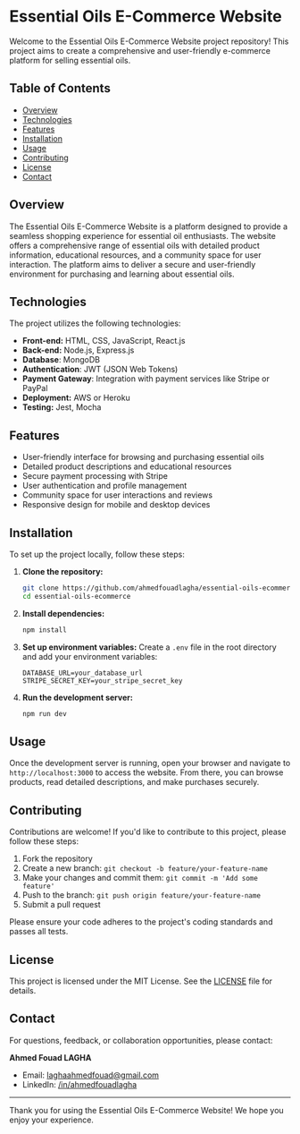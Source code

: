 # Essential Oils E-Commerce Website

Welcome to the Essential Oils E-Commerce Website project repository! This project aims to create a comprehensive and user-friendly e-commerce platform for selling essential oils.

## Table of Contents
- [Overview](#overview)
- [Technologies](#technologies)
- [Features](#features)
- [Installation](#installation)
- [Usage](#usage)
- [Contributing](#contributing)
- [License](#license)
- [Contact](#contact)

## Overview
The Essential Oils E-Commerce Website is a platform designed to provide a seamless shopping experience for essential oil enthusiasts. The website offers a comprehensive range of essential oils with detailed product information, educational resources, and a community space for user interaction. The platform aims to deliver a secure and user-friendly environment for purchasing and learning about essential oils.

## Technologies

The project utilizes the following technologies:
- **Front-end:** HTML, CSS, JavaScript, React.js
- **Back-end:** Node.js, Express.js
- **Database**: MongoDB
- **Authentication**: JWT (JSON Web Tokens)
- **Payment Gateway**: Integration with payment services like Stripe or PayPal
- **Deployment:** AWS or Heroku
- **Testing:** Jest, Mocha

## Features
- User-friendly interface for browsing and purchasing essential oils
- Detailed product descriptions and educational resources
- Secure payment processing with Stripe
- User authentication and profile management
- Community space for user interactions and reviews
- Responsive design for mobile and desktop devices

## Installation
To set up the project locally, follow these steps:

1. **Clone the repository:**
    ```bash
    git clone https://github.com/ahmedfouadlagha/essential-oils-ecommerce.git
    cd essential-oils-ecommerce
    ```

2. **Install dependencies:**
    ```bash
    npm install
    ```

3. **Set up environment variables:**
    Create a `.env` file in the root directory and add your environment variables:
    ```plaintext
    DATABASE_URL=your_database_url
    STRIPE_SECRET_KEY=your_stripe_secret_key
    ```

4. **Run the development server:**
    ```bash
    npm run dev
    ```

## Usage
Once the development server is running, open your browser and navigate to `http://localhost:3000` to access the website. From there, you can browse products, read detailed descriptions, and make purchases securely.

## Contributing
Contributions are welcome! If you'd like to contribute to this project, please follow these steps:

1. Fork the repository
2. Create a new branch: `git checkout -b feature/your-feature-name`
3. Make your changes and commit them: `git commit -m 'Add some feature'`
4. Push to the branch: `git push origin feature/your-feature-name`
5. Submit a pull request

Please ensure your code adheres to the project's coding standards and passes all tests.

## License
This project is licensed under the MIT License. See the [LICENSE](LICENSE) file for details.

## Contact
For questions, feedback, or collaboration opportunities, please contact:

**Ahmed Fouad LAGHA**
- Email: [laghaahmedfouad@gmail.com](mailto:laghaahmedfouad@gmail.com)
- LinkedIn: [/in/ahmedfouadlagha](https://www.linkedin.com/in/ahmedfouadlagha)

---

Thank you for using the Essential Oils E-Commerce Website! We hope you enjoy your experience.

